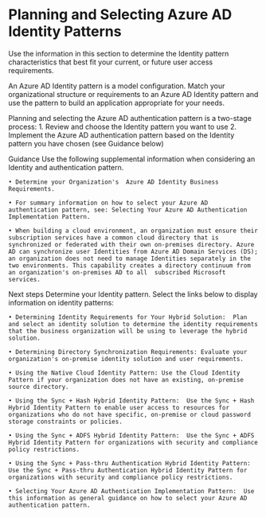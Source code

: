 # Planning and Selecting Azure AD Identity Patterns

Use the information in this section to determine the Identity pattern characteristics that best fit your current, or future user access requirements.  

An Azure AD Identity pattern is a model configuration. Match your organizational structure or requirements to an Azure AD Identity pattern and use the pattern to build an application appropriate for your needs.

Planning and selecting the Azure AD authentication pattern is a two-stage process:
	1. Review and choose the Identity pattern you want to use
	2. Implement the Azure AD authentication pattern based on the Identity pattern you have chosen (see Guidance below)



Guidance
Use the following supplemental information when considering an Identity and authentication pattern.

	• Determine your Organization's  Azure AD Identity Business Requirements. 
	
	• For summary information on how to select your Azure AD authentication pattern, see: Selecting Your Azure AD Authentication Implementation Pattern.

	• When building a cloud environment, an organization must ensure their subscription services have a common cloud directory that is synchronized or federated with their own on-premises directory. Azure AD can synchronize user Identities from Azure AD Domain Services (DS); an organization does not need to manage Identities separately in the two environments. This capability creates a directory continuum from an organization's on-premises AD to all  subscribed Microsoft services. 



Next steps
Determine your Identity pattern. Select the links below to display information on identity patterns:

	• Determining Identity Requirements for Your Hybrid Solution:  Plan and select an identity solution to determine the identity requirements that the business organization will be using to leverage the hybrid solution.
	
	• Determining Directory Synchronization Requirements: Evaluate your organization's on-premise identity solution and user requirements. 

	• Using the Native Cloud Identity Pattern: Use the Cloud Identity Pattern if your organization does not have an existing, on-premise source directory. 

	• Using the Sync + Hash Hybrid Identity Pattern:  Use the Sync + Hash Hybrid Identity Pattern to enable user access to resources for organizations who do not have specific, on-premise or cloud password storage constraints or policies.

	• Using the Sync + ADFS Hybrid Identity Pattern:  Use the Sync + ADFS Hybrid Identity Pattern for organizations with security and compliance policy restrictions.

	• Using the Sync + Pass-thru Authentication Hybrid Identity Pattern:  Use the Sync + Pass-thru Authentication Hybrid Identity Pattern for organizations with security and compliance policy restrictions.

	• Selecting Your Azure AD Authentication Implementation Pattern:  Use this information as general guidance on how to select your Azure AD authentication pattern. 
